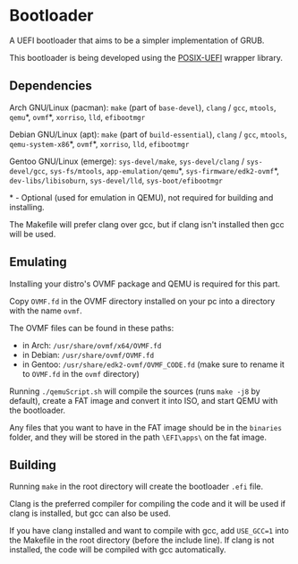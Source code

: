 # Bootloader

A UEFI bootloader that aims to be a simpler implementation of GRUB.

This bootloader is being developed using the [POSIX-UEFI](https://gitlab.com/bztsrc/posix-uefi) wrapper library.


## Dependencies

Arch GNU/Linux (pacman): `make` (part of `base-devel`), `clang` / `gcc`, `mtools`, `qemu`\*, `ovmf`\*, `xorriso`, `lld`, `efibootmgr`

Debian GNU/Linux (apt): `make` (part of `build-essential`), `clang` / `gcc`, `mtools`, `qemu-system-x86`\*, `ovmf`\*, `xorriso`, `lld`, `efibootmgr`

Gentoo GNU/Linux (emerge): `sys-devel/make`, `sys-devel/clang` / `sys-devel/gcc`, `sys-fs/mtools`, `app-emulation/qemu`\*, `sys-firmware/edk2-ovmf`\*, `dev-libs/libisoburn`, `sys-devel/lld`, `sys-boot/efibootmgr`

\* - Optional (used for emulation in QEMU), not required for building and installing.

The Makefile will prefer clang over gcc, but if clang isn't installed then gcc will be used.


## Emulating

Installing your distro's OVMF package and QEMU is required for this part.

Copy `OVMF.fd` in the OVMF directory installed on your pc into a directory with the name `ovmf`.

The OVMF files can be found in these paths:
- in Arch: `/usr/share/ovmf/x64/OVMF.fd` 
- in Debian: `/usr/share/ovmf/OVMF.fd`
- in Gentoo: `/usr/share/edk2-ovmf/OVMF_CODE.fd` (make sure to rename it to `OVMF.fd` in the `ovmf` directory)

Running `./qemuScript.sh` will compile the sources (runs `make -j8` by default), create a FAT image and convert it into ISO, and start QEMU with the bootloader.

Any files that you want to have in the FAT image should be in the `binaries` folder, and they will be stored in the path `\EFI\apps\` on the fat image.


## Building

Running `make` in the root directory will create the bootloader `.efi` file.

Clang is the preferred compiler for compiling the code and it will be used if clang is installed, but gcc can also be used. 

If you have clang installed and want to compile with gcc, add `USE_GCC=1` into the Makefile in the root directory (before the include line). If clang is not installed, the code will be compiled with gcc automatically.
